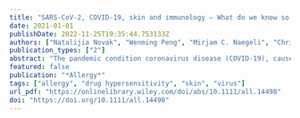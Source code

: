 ```yaml
---
title: "SARS-CoV-2, COVID-19, skin and immunology – What do we know so far?"
date: 2021-01-01
publishDate: 2022-11-25T19:35:44.753133Z
authors: ["Natalijia Novak", "Wenming Peng", "Mirjam C. Naegeli", "Christina Galvan", "Isabel Kolm‐Djamei", "Charlotte Brüggen", "Beatriz Cabanillas", "Peter Schmid‐Grendelmeier", "Alba Catala"]
publication_types: ["2"]
abstract: "The pandemic condition coronavirus disease (COVID-19), caused by the novel severe acute respiratory syndrome coronavirus 2 (SARS-CoV-2), can take asymptomatic, mild, moderate, and severe courses. COVID-19 affects primarily the respiratory airways leading to dry cough, fever, myalgia, headache, fatigue, and diarrhea and can end up in interstitial pneumonia and severe respiratory failure. Reports about the manifestation of various skin lesions and lesions of the vascular system in some subgroups of SARS-CoV-2-positive patients as such features outside the respiratory sphere, are rapidly emerging. Vesicular, urticarial, and maculopapular eruptions and livedo, necrosis, and other vasculitis forms have been reported most frequently in association with SARS-CoV-2 infection. In order to update information gained, we provide a systematic overview of the skin lesions described in COVID-19 patients, discuss potential causative factors, and describe differential diagnostic evaluations. Moreover, we summarize current knowledge about immunologic, clinical, and histologic features of virus- and drug-induced lesions of the skin and changes to the vascular system in order to transfer this knowledge to potential mechanisms induced by SARS-CoV-2."
featured: false
publication: "*Allergy*"
tags: ["allergy", "drug hypersensitivity", "skin", "virus"]
url_pdf: "https://onlinelibrary.wiley.com/doi/abs/10.1111/all.14498"
doi: "https://doi.org/10.1111/all.14498"
---
```


